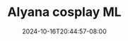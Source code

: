 --- 
title: "Alyana cosplay ML"
description: "streaming bokeh Alyana cosplay ML instagram    "
date: 2024-10-16T20:44:57-08:00
file_code: "61a5k7pe68ia"
draft: false
cover: "dxjq6hy6vh7z9jsh.jpg"
tags: ["Alyana", "cosplay", "bokep-indo", "bokep-viral", "bokep-ig"]
length: 3207
fld_id: "1483129"
foldername: "Alyana id telegram"
categories: ["Alyana id telegram"]
views: 0
---